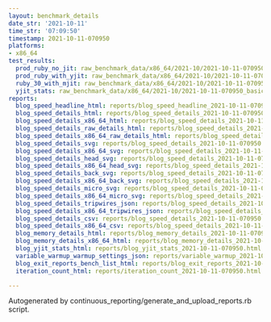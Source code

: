 ```yaml
---
layout: benchmark_details
date_str: '2021-10-11'
time_str: '07:09:50'
timestamp: 2021-10-11-070950
platforms:
- x86_64
test_results:
  prod_ruby_no_jit: raw_benchmark_data/x86_64/2021-10/2021-10-11-070950_basic_benchmark_prod_ruby_no_jit.json
  prod_ruby_with_yjit: raw_benchmark_data/x86_64/2021-10/2021-10-11-070950_basic_benchmark_prod_ruby_with_yjit.json
  ruby_30_with_mjit: raw_benchmark_data/x86_64/2021-10/2021-10-11-070950_basic_benchmark_ruby_30_with_mjit.json
  yjit_stats: raw_benchmark_data/x86_64/2021-10/2021-10-11-070950_basic_benchmark_yjit_stats.json
reports:
  blog_speed_headline_html: reports/blog_speed_headline_2021-10-11-070950.html
  blog_speed_details_html: reports/blog_speed_details_2021-10-11-070950.html
  blog_speed_details_x86_64_html: reports/blog_speed_details_2021-10-11-070950.x86_64.html
  blog_speed_details_raw_details_html: reports/blog_speed_details_2021-10-11-070950.raw_details.html
  blog_speed_details_x86_64_raw_details_html: reports/blog_speed_details_2021-10-11-070950.x86_64.raw_details.html
  blog_speed_details_svg: reports/blog_speed_details_2021-10-11-070950.svg
  blog_speed_details_x86_64_svg: reports/blog_speed_details_2021-10-11-070950.x86_64.svg
  blog_speed_details_head_svg: reports/blog_speed_details_2021-10-11-070950.head.svg
  blog_speed_details_x86_64_head_svg: reports/blog_speed_details_2021-10-11-070950.x86_64.head.svg
  blog_speed_details_back_svg: reports/blog_speed_details_2021-10-11-070950.back.svg
  blog_speed_details_x86_64_back_svg: reports/blog_speed_details_2021-10-11-070950.x86_64.back.svg
  blog_speed_details_micro_svg: reports/blog_speed_details_2021-10-11-070950.micro.svg
  blog_speed_details_x86_64_micro_svg: reports/blog_speed_details_2021-10-11-070950.x86_64.micro.svg
  blog_speed_details_tripwires_json: reports/blog_speed_details_2021-10-11-070950.tripwires.json
  blog_speed_details_x86_64_tripwires_json: reports/blog_speed_details_2021-10-11-070950.x86_64.tripwires.json
  blog_speed_details_csv: reports/blog_speed_details_2021-10-11-070950.csv
  blog_speed_details_x86_64_csv: reports/blog_speed_details_2021-10-11-070950.x86_64.csv
  blog_memory_details_html: reports/blog_memory_details_2021-10-11-070950.html
  blog_memory_details_x86_64_html: reports/blog_memory_details_2021-10-11-070950.x86_64.html
  blog_yjit_stats_html: reports/blog_yjit_stats_2021-10-11-070950.html
  variable_warmup_warmup_settings_json: reports/variable_warmup_2021-10-11-070950.warmup_settings.json
  blog_exit_reports_bench_list_html: reports/blog_exit_reports_2021-10-11-070950.bench_list.html
  iteration_count_html: reports/iteration_count_2021-10-11-070950.html

---
```

Autogenerated by continuous_reporting/generate_and_upload_reports.rb script.
